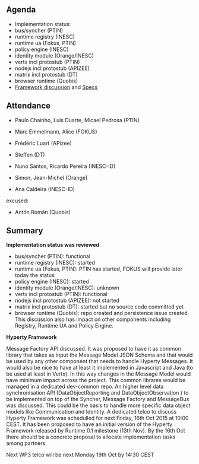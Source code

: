 ## Agenda

* Implementation status:
 * bus/syncher (PTIN) 
 * runtime registry (INESC)
 * runtime ua (Fokus, PTIN)
 * policy engine (INESC)
 * identity module (Orange/INESC)
 * vertx incl protostub (PTIN)
 * nodejs incl protostub (APIZEE)
 * matrix incl protostub (DT)
 * browser runtime (Quobis)
* [Framework discussion](https://github.com/reTHINK-project/core-framework/issues/117) and [Specs](../specs/service-framework/sf_message_factory.md)


## Attendance

* Paulo Chainho, Luis Duarte, Micael Pedrosa (PTIN)
* Marc Emmelmann, Alice (FOKUS)
* Frédéric Luart (APizee)
* Steffen (DT)
* Nuno Santos, Ricardo Pereira (INESC-ID)

* Simon, Jean-Michel (Orange)
* Ana Caldeira (INESC-ID)

excused: 
* Antón Román (Quobis)

## Summary

**Implementation status was reviewed**

 * bus/syncher (PTIN): functional
 * runtime registry (INESC): started
 * runtime ua (Fokus, PTIN): PTIN has started, FOKUS will provide later today the status
 * policy engine (INESC): started
 * identity module (Orange/INESC): unknown
 * vertx incl protostub (PTIN): functional
 * nodejs incl protostub (APIZEE): not started
 * matrix incl protostub (DT): started but no source code committed yet
 * browser runtime (Quobis): repo created and persistence issue created. This discussion also has impact on other components including Registry, Runtime UA and Policy Engine.
 
**Hyperty Framework**

Message Factory API discussed. It was proposed to have it as common library that takes as input the Message Model JSON Schema and that would be used by any other component that needs to handle Hyperty Messages. It would also be nice to have at least it implemented in Javascript and Java (to be used at least in Vertx). In this way changes in the Message Model would have minimum impact across the project. This common librares would be managed in a dedicated dev-common repo. An higher level data synchronisation API (DataObjectReporting and DataObjectObservation ) to be implemented on top of the Syncher, Message Factory and MessageBus was discussed. This could be the basis to handle more specific data object models like Communication and Identity. A dedicated telco to discuss Hyperty Framework was schedulled for next Friday, 16th Oct 2015 at 10:00 CEST. It has been proposed to have an initial version of the Hyperty Framework released by Runtime 0.1 milestone (13th Nov). By the 16th Oct there should be a concrete proposal to allocate implementation tasks among partners.

Next WP3 telco will be next Monday 19th Oct by 14:30 CEST
 

